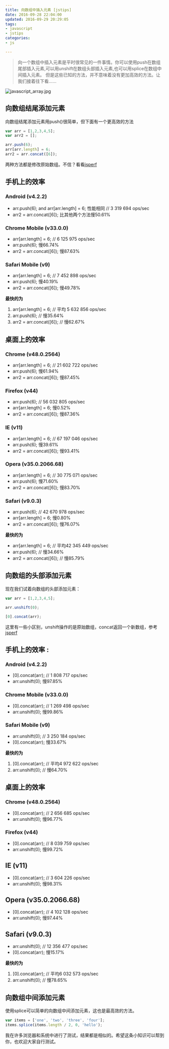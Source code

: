 ```yaml
---
title: 向数组中插入元素 [jstips]
date: 2016-09-28 22:04:00
updated: 2016-09-29 20:29:05
tags: 
- javascript
- jstips
categories: 
- js

---
```

> 向一个数组中插入元素是平时很常见的一件事情。你可以使用push在数组尾部插入元素,可以用unshift在数组头部插入元素,也可以用splice在数组中间插入元素。
> 但是这些已知的方法，并不意味着没有更加高效的方法。让我们接着往下看……

![javascript_array.jpg][1]

## 向数组结尾添加元素

向数组结尾添加元素用push()很简单，但下面有一个更高效的方法

```javascript
var arr = [1,2,3,4,5];
var arr2 = [];

arr.push(6);
arr[arr.length] = 6;
arr2 = arr.concat([6]);
```


<!--more-->


两种方法都是修改原始数组。不信？看看[jsperf](http://jsperf.com/push-item-inside-an-array)

## 手机上的效率

### Android (v4.2.2)

 - arr.push(6); and arr[arr.length] = 6; 性能相同 // 3 319 694 ops/sec
 - arr2 = arr.concat([6]); 比其他两个方法慢50.61%

### Chrome Mobile (v33.0.0)

 - arr[arr.length] = 6; // 6 125 975 ops/sec
 - arr.push(6); 慢66.74%
 - arr2 = arr.concat([6]); 慢87.63%

### Safari Mobile (v9)

 - arr[arr.length] = 6; // 7 452 898 ops/sec
 - arr.push(6); 慢40.19%
 - arr2 = arr.concat([6]); 慢49.78%

**最快的为**

 1. arr[arr.length] = 6; // 平均 5 632 856 ops/sec
 2. arr.push(6); // 慢35.64%
 3. arr2 = arr.concat([6]); // 慢62.67%

## 桌面上的效率

### Chrome (v48.0.2564)

 - arr[arr.length] = 6; // 21 602 722 ops/sec
 - arr.push(6); 慢61.94%
 - arr2 = arr.concat([6]); 慢87.45%

### Firefox (v44)

 - arr.push(6); // 56 032 805 ops/sec
 - arr[arr.length] = 6; 慢0.52%
 - arr2 = arr.concat([6]); 慢87.36%

### IE (v11)

 - arr[arr.length] = 6; // 67 197 046 ops/sec
 - arr.push(6); 慢39.61%
 - arr2 = arr.concat([6]); 慢93.41%

### Opera (v35.0.2066.68)

 - arr[arr.length] = 6; // 30 775 071 ops/sec
 - arr.push(6); 慢71.60%
 - arr2 = arr.concat([6]); 慢83.70%

### Safari (v9.0.3)

 - arr.push(6); // 42 670 978 ops/sec
 - arr[arr.length] = 6; 慢0.80%
 - arr2 = arr.concat([6]); 慢76.07%

**最快的为**

 - arr[arr.length] = 6; // 平均42 345 449 ops/sec
 - arr.push(6); // 慢34.66%
 - arr2 = arr.concat([6]); // 慢85.79%

## 向数组的头部添加元素

现在我们试着向数组的头部添加元素：

```javascript
var arr = [1,2,3,4,5];

arr.unshift(0);

[0].concat(arr);
```
这里有一些小区别，unshift操作的是原始数组，concat返回一个新数组，参考[jsperf](http://jsperf.com/unshift-item-inside-an-array)

## 手机上的效率 :

### Android (v4.2.2)

 - [0].concat(arr); // 1 808 717 ops/sec
 - arr.unshift(0); 慢97.85%

### Chrome Mobile (v33.0.0)

 - [0].concat(arr); // 1 269 498 ops/sec
 - arr.unshift(0); 慢99.86%

### Safari Mobile (v9)

 - arr.unshift(0); // 3 250 184 ops/sec
 - [0].concat(arr); 慢33.67%

**最快的为**

 1. [0].concat(arr); // 平均4 972 622 ops/sec
 2. arr.unshift(0); // 慢64.70%

## 桌面上的效率
### Chrome (v48.0.2564)

 - [0].concat(arr); // 2 656 685 ops/sec
 - arr.unshift(0); 慢96.77%

### Firefox (v44)

 - [0].concat(arr); // 8 039 759 ops/sec
 - arr.unshift(0); 慢99.72%

## IE (v11)

 - [0].concat(arr); // 3 604 226 ops/sec
 - arr.unshift(0); 慢98.31%

## Opera (v35.0.2066.68)

 - [0].concat(arr); // 4 102 128 ops/sec
 - arr.unshift(0); 慢97.44%

## Safari (v9.0.3)

 - arr.unshift(0); // 12 356 477 ops/sec
 - [0].concat(arr); 慢15.17%

**最快的为**

 1. [0].concat(arr); // 平均6 032 573 ops/sec
 2. arr.unshift(0); // 慢78.65%

## 向数组中间添加元素
使用splice可以简单的向数组中间添加元素，这也是最高效的方法。
```javascript        
var items = ['one', 'two', 'three', 'four'];
items.splice(items.length / 2, 0, 'hello');
```
我在许多浏览器和系统中进行了测试，结果都是相似的。希望这条小知识可以帮到你，也欢迎大家自行测试。


  [1]: https://imgs.gnux.cn/usr/uploads/2016/09/4154770332.jpg